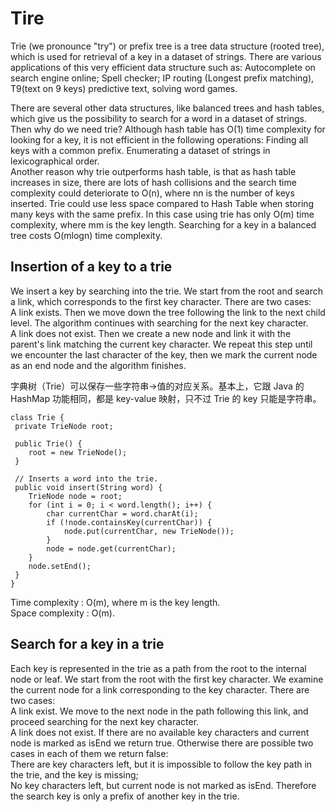 # Tire     
Trie (we pronounce "try") or prefix tree is a tree data structure (rooted tree), which is used for retrieval of a key in a dataset of strings. There are various applications of this very efficient data structure such as: Autocomplete on search engine online; Spell checker; IP routing (Longest prefix matching), T9(text on 9 keys) predictive text, solving word games.       

There are several other data structures, like balanced trees and hash tables, which give us the possibility to search for a word in a dataset of strings. Then why do we need trie? Although hash table has O(1) time complexity for looking for a key, it is not efficient in the following operations: Finding all keys with a common prefix. Enumerating a dataset of strings in lexicographical order.     
Another reason why trie outperforms hash table, is that as hash table increases in size, there are lots of hash collisions and the search time complexity could deteriorate to O(n), where nn is the number of keys inserted. Trie could use less space compared to Hash Table when storing many keys with the same prefix. In this case using trie has only O(m) time complexity, where mm is the key length. Searching for a key in a balanced tree costs O(mlogn) time complexity.         

## Insertion of a key to a trie     
We insert a key by searching into the trie. We start from the root and search a link, which corresponds to the first key character. There are two cases:     
A link exists. Then we move down the tree following the link to the next child level. The algorithm continues with searching for the next key character.       
A link does not exist. Then we create a new node and link it with the parent's link matching the current key character. We repeat this step until we encounter the last character of the key, then we mark the current node as an end node and the algorithm finishes.      

字典树（Trie）可以保存一些字符串->值的对应关系。基本上，它跟 Java 的 HashMap 功能相同，都是 key-value 映射，只不过 Trie 的 key 只能是字符串。     

    class Trie {
     private TrieNode root;

     public Trie() {
        root = new TrieNode();
     }

     // Inserts a word into the trie.
     public void insert(String word) {
        TrieNode node = root;
        for (int i = 0; i < word.length(); i++) {
            char currentChar = word.charAt(i);
            if (!node.containsKey(currentChar)) {
                node.put(currentChar, new TrieNode());
            }
            node = node.get(currentChar);
        }
        node.setEnd();
     }
    }

Time complexity : O(m), where m is the key length.         
Space complexity : O(m).       

## Search for a key in a trie     
Each key is represented in the trie as a path from the root to the internal node or leaf. We start from the root with the first key character. We examine the current node for a link corresponding to the key character. There are two cases:     
A link exist. We move to the next node in the path following this link, and proceed searching for the next key character.      
A link does not exist. If there are no available key characters and current node is marked as isEnd we return true. Otherwise there are possible two cases in each of them we return false:      
There are key characters left, but it is impossible to follow the key path in the trie, and the key is missing;     
No key characters left, but current node is not marked as isEnd. Therefore the search key is only a prefix of another key in the trie.       















